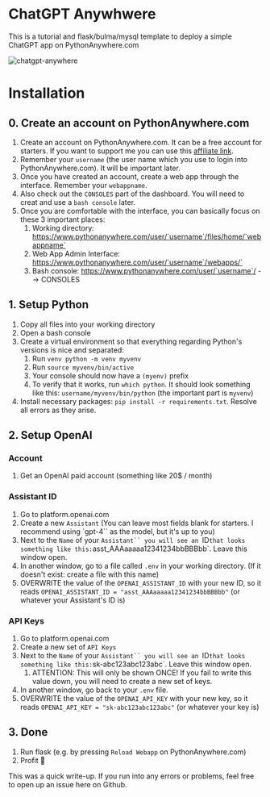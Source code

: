 # ChatGPT Anywhwere
This is a tutorial and flask/bulma/mysql template to deploy a simple ChatGPT app on PythonAnywhere.com

![chatgpt-anywhere](https://github.com/rrmn/chatgpt-anywhere/assets/14080347/0a73b07e-099c-4369-a2d4-43a77aaa6984)


# Installation
## 0. Create an account on PythonAnywhere.com
1. Create an account on PythonAnywhere.com. It can be a free account for starters. If you want to support me you can use this [affiliate link](https://www.pythonanywhere.com/?affiliate_id=00ffc226).
1. Remember your `username` (the user name which you use to login into PythonAnywhere.com). It will be important later.
1. Once you have created an account, create a web app through the interface. Remember your `webappname`.
1. Also check out the `CONSOLES` part of the dashboard. You will need to creat and use a `bash console` later.
1. Once you are comfortable with the interface, you can basically focus on these 3 important places:
    1. Working directory: https://www.pythonanywhere.com/user/`username`/files/home/`webappname`
    1. Web App Admin Interface: https://www.pythonanywhere.com/user/`username`/webapps/`
    1. Bash console: https://www.pythonanywhere.com/user/`username`/ --> CONSOLES
## 1. Setup Python
1. Copy all files into your working directory 
1. Open a bash console
1. Create a virtual environment so that everything regarding Python's versions is nice and separated:
    1. Run `venv python -m venv myvenv`
    1. Run `source myvenv/bin/active` 
    1. Your console should now have a `(myenv)` prefix
    1. To verify that it works, run `which python`. It should look something like this: `username/myvenv/bin/python` (the important part is `myvenv`)
1. Install necessary packages: `pip install -r requirements.txt`. Resolve all errors as they arise.

## 2. Setup OpenAI
### Account
1. Get an OpenAI paid account (something like 20$ / month)
### Assistant ID
1. Go to platform.openai.com
1. Create a new `Assistant` (You can leave most fields blank for starters. I recommend using `gpt-4`` as the model, but it's up to you)
1. Next to the `Name` of your `Assistant`` you will see an `ID` that looks something like this: `asst_AAAaaaaa12341234bbBBBbb`. Leave this window open.
1. In another window, go to a file called `.env` in your working directory. (If it doesn't exist: create a file with this name) 
1. OVERWRITE the value of the `OPENAI_ASSISTANT_ID` with your new ID, so it reads `OPENAI_ASSISTANT_ID = "asst_AAAaaaaa12341234bbBBBbb"` (or whatever your Assistant's ID is)
### API Keys
1. Go to platform.openai.com
1. Create a new set of `API Keys` 
1. Next to the `Name` of your `Assistant`` you will see an `ID` that looks something like this: `sk-abc123abc123abc`. Leave this window open.
    1. ATTENTION: This will only be shown ONCE! If you fail to write this value down, you will need to create a new set of keys.
1. In another window, go back to your `.env` file. 
1. OVERWRITE the value of the `OPENAI_API_KEY` with your new key, so it reads `OPENAI_API_KEY = "sk-abc123abc123abc"` (or whatever your key is)
## 3. Done
1. Run flask (e.g. by pressing `Reload Webapp` on PythonAnywhere.com)
1. Profit 🤩

This was a quick write-up. If you run into any errors or problems, feel free to open up an issue here on Github.



